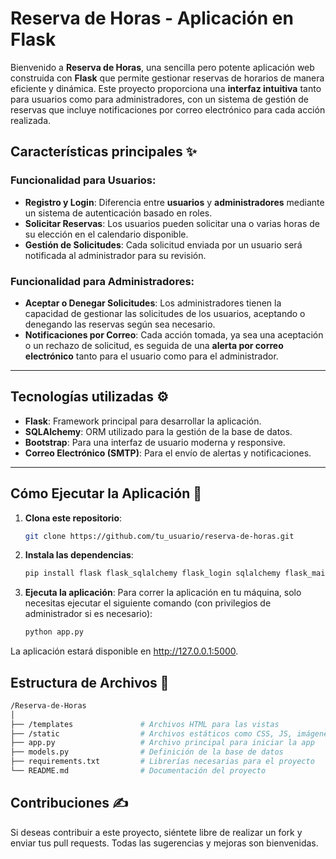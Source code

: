 # **Reserva de Horas - Aplicación en Flask**

Bienvenido a **Reserva de Horas**, una sencilla pero potente aplicación web construida con **Flask** que permite gestionar reservas de horarios de manera eficiente y dinámica. Este proyecto proporciona una **interfaz intuitiva** tanto para usuarios como para administradores, con un sistema de gestión de reservas que incluye notificaciones por correo electrónico para cada acción realizada.

## **Características principales** ✨

### **Funcionalidad para Usuarios**:
- **Registro y Login**: Diferencia entre **usuarios** y **administradores** mediante un sistema de autenticación basado en roles.
- **Solicitar Reservas**: Los usuarios pueden solicitar una o varias horas de su elección en el calendario disponible.
- **Gestión de Solicitudes**: Cada solicitud enviada por un usuario será notificada al administrador para su revisión.

### **Funcionalidad para Administradores**:
- **Aceptar o Denegar Solicitudes**: Los administradores tienen la capacidad de gestionar las solicitudes de los usuarios, aceptando o denegando las reservas según sea necesario.
- **Notificaciones por Correo**: Cada acción tomada, ya sea una aceptación o un rechazo de solicitud, es seguida de una **alerta por correo electrónico** tanto para el usuario como para el administrador.

---

## **Tecnologías utilizadas** ⚙️

- **Flask**: Framework principal para desarrollar la aplicación.
- **SQLAlchemy**: ORM utilizado para la gestión de la base de datos.
- **Bootstrap**: Para una interfaz de usuario moderna y responsive.
- **Correo Electrónico (SMTP)**: Para el envío de alertas y notificaciones.

---

## **Cómo Ejecutar la Aplicación** 🚀

1. **Clona este repositorio**:
   ```bash
   git clone https://github.com/tu_usuario/reserva-de-horas.git
   ```
2. **Instala las dependencias**:
   ```bash
   pip install flask flask_sqlalchemy flask_login sqlalchemy flask_mail
   ```
3. **Ejecuta la aplicación**: Para correr la aplicación en tu máquina, solo necesitas ejecutar el siguiente comando (con privilegios de administrador si es necesario):
   ```bash
   python app.py
   ```
La aplicación estará disponible en http://127.0.0.1:5000.

## Estructura de Archivos 📁
   ```bash
   /Reserva-de-Horas
   │
   ├── /templates               # Archivos HTML para las vistas
   ├── /static                  # Archivos estáticos como CSS, JS, imágenes
   ├── app.py                   # Archivo principal para iniciar la app
   ├── models.py                # Definición de la base de datos
   ├── requirements.txt         # Librerías necesarias para el proyecto
   └── README.md                # Documentación del proyecto
   ```

## Contribuciones ✍️
Si deseas contribuir a este proyecto, siéntete libre de realizar un fork y enviar tus pull requests. Todas las sugerencias y mejoras son bienvenidas.




